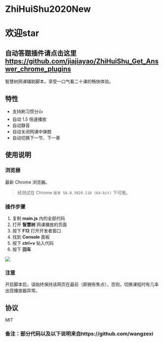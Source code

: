 # ZhiHuiShu2020New
# 欢迎star
## 自动答题插件请点击这里 https://github.com/jiajiayao/ZhiHuiShu_Get_Answer_chrome_plugins

智慧树网课辅助脚本，享受一口气看二十课的畅快体验。

## 特性
- 支持刷习惯分👍
- 自动 1.5 倍速播放
- 自动静音
- 自动关闭网课中弹题
- 自动切换下一节、下一章

## 使用说明

### 浏览器

最新 Chrome 浏览器。

> 经测试在 Chrome `版本 58.0.3029.110 (64-bit)` 下可用。

### 操作步骤

1. 复制 **main.js** 内的全部代码
2. 打开 **智慧树** 网课播放的页面
3. 按下 **F12** 打开开发者窗口
4. 找到 **Console** 面板
5. 按下 **ctrl+v** 贴入代码
6. 按下 **回车**

![](https://s1.ax1x.com/2020/05/16/YcTrQg.md.png)


### 注意

开启脚本后，请始终保持该网页在最前（即拥有焦点），否则，切换课程时有几率出现播放器异常。


## 协议

MIT


### 备注：部分代码以及以下说明来自https://github.com/wangzexi
